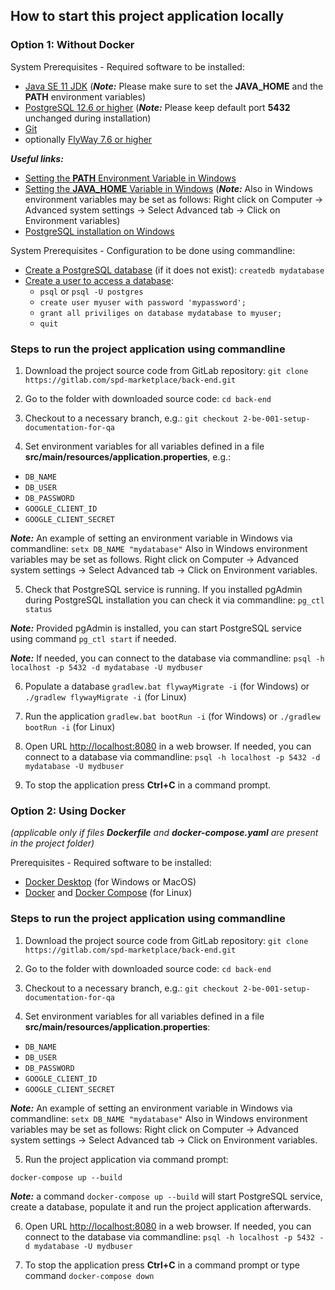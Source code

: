 ## How to start this project application locally

### Option 1: Without Docker
System Prerequisites - Required software to be installed: 
- [Java SE 11 JDK](https://www.oracle.com/java/technologies/javase-downloads.html) (_**Note:**_ Please make sure to set the **JAVA_HOME** and the **PATH** environment variables)
- [PostgreSQL 12.6 or higher](https://www.postgresql.org/download/) (_**Note:**_ Please keep default port **5432** unchanged during installation)
- [Git](https://git-scm.com/downloads)
- optionally [FlyWay 7.6 or higher](https://flywaydb.org/download/community) 

_**Useful links:**_
- [Setting the **PATH** Environment Variable in Windows](https://docs.oracle.com/en/java/javase/11/install/installation-jdk-microsoft-windows-platforms.html#GUID-96EB3876-8C7A-4A25-9F3A-A2983FEC016A)
- [Setting the **JAVA_HOME** Variable in Windows](https://confluence.atlassian.com/doc/setting-the-java_home-variable-in-windows-8895.html)
  (_**Note:**_ Also in Windows environment variables may be set as follows:
  Right click on Computer -> Advanced system settings -> Select Advanced tab -> Click on Environment variables)
- [PostgreSQL installation on Windows](https://www.postgresqltutorial.com/install-postgresql/)

System Prerequisites - Configuration to be done using commandline:
- [Create a PostgreSQL database](https://www.postgresql.org/docs/current/tutorial-createdb.html) (if it does not exist): 
`createdb mydatabase`  
- [Create a user to access a database](https://www.enterprisedb.com/postgres-tutorials/how-create-postgresql-database-and-users-using-psql-and-pgadmin):
  - `psql` or `psql -U postgres`
  - `create user myuser with password 'mypassword';`
  - `grant all priviliges on database mydatabase to myuser;`
  - `quit`

### Steps to run the project application using commandline
1. Download the project source code from GitLab repository:
  `git clone https://gitlab.com/spd-marketplace/back-end.git`
   
   
2. Go to the folder with downloaded source code:
  `cd back-end`
   

3. Checkout to a necessary branch, e.g.:
  `git checkout 2-be-001-setup-documentation-for-qa`
   

4. Set environment variables for all variables defined in a file **src/main/resources/application.properties**, e.g.:
  - `DB_NAME`
  - `DB_USER`
  - `DB_PASSWORD`
  - `GOOGLE_CLIENT_ID`
  - `GOOGLE_CLIENT_SECRET`
    
  _**Note:**_ An example of setting an environment variable in Windows via commandline: `setx DB_NAME "mydatabase"`
Also in Windows environment variables may be set as follows.
  Right click on Computer -> Advanced system settings -> Select Advanced tab -> Click on Environment variables.

5. Check that PostgreSQL service is running. If you installed pgAdmin during PostgreSQL installation you can check it via commandline:
`pg_ctl status`

_**Note:**_ Provided pgAdmin is installed, you can start PostgreSQL service using command `pg_ctl start` if needed.
   
_**Note:**_ If needed, you can connect to the database via commandline:
`psql -h localhost -p 5432 -d mydatabase -U mydbuser`


6. Populate a database
`gradlew.bat flywayMigrate -i` (for Windows) or
`./gradlew flywayMigrate -i` (for Linux)


7. Run the application
`gradlew.bat bootRun -i` (for Windows) or 
`./gradlew bootRun -i` (for Linux)
   
   
8. Open URL [http://localhost:8080](http://localhost:8080) in a web browser. If needed, you can connect to a database via commandline:
   `psql -h localhost -p 5432 -d mydatabase -U mydbuser`


9. To stop the application press **Ctrl+C** in a command prompt.


### Option 2: Using Docker 
_(applicable only if files **Dockerfile** and **docker-compose.yaml** are present in the project folder)_

Prerequisites - Required software to be installed: 
- [Docker Desktop](https://docs.docker.com/docker-for-windows/install/) (for Windows or MacOS)
- [Docker](https://docs.docker.com/engine/install/) and [Docker Compose](https://docs.docker.com/compose/install/) (for Linux)

### Steps to run the project application using commandline
1. Download the project source code from GitLab repository:
   `git clone https://gitlab.com/spd-marketplace/back-end.git`


2. Go to the folder with downloaded source code:
   `cd back-end`


3. Checkout to a necessary branch, e.g.:
   `git checkout 2-be-001-setup-documentation-for-qa`


4. Set environment variables for all variables defined in a file **src/main/resources/application.properties**:
- `DB_NAME`
- `DB_USER`
- `DB_PASSWORD`
- `GOOGLE_CLIENT_ID`
- `GOOGLE_CLIENT_SECRET`

_**Note:**_ An example of setting an environment variable in Windows via commandline: `setx DB_NAME "mydatabase"`
Also in Windows environment variables may be set as follows:
Right click on Computer -> Advanced system settings -> Select Advanced tab -> Click on Environment variables.

5. Run the project application via command prompt:

`docker-compose up --build`

_**Note:**_ a command `docker-compose up --build` will start PostgreSQL service, create a database, populate it and run the project application afterwards.

6. Open URL [http://localhost:8080](http://localhost:8080) in a web browser. If needed, you can connect to the database via commandline:
   `psql -h localhost -p 5432 -d mydatabase -U mydbuser`


7. To stop the application press **Ctrl+C** in a command prompt or type command `docker-compose down`